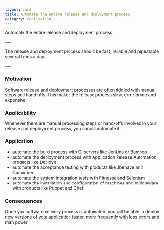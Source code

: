 ```yaml
---
layout: card
title: Automate the entire release and deployment process.
category: realisation
---
```

<p>Automate the entire release and deployment process.</p>
---
<p>The release and deployment process should be fast, reliable and repeatable several times a day.</p>
---

### Motivation

Software release and deployment processes are often riddled with manual steps and hand offs. This makes the release process slow, error prone and expensive.

### Applicability

Whenever there are manual processing steps or hand-offs involved in your release and deployment process, you should automate it.


### Application

* automate the build process with CI servers like Jenkins or Bamboo
* automate the deployment process with Application Release Automation products like Deployit
* automate the acceptance testing with products like Jbehave and Cucumber
* automate the system integration tests with Fitnesse and Selenium
* automate the installation and configuration of machines and middleware with products like Puppet and Chef.

### Consequences

Once you software delivery process is automated, you will be able to deploy new versions of your application faster. more frequently with less errors and man power.

